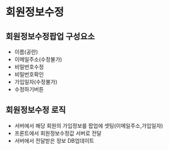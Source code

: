 # 회원정보수정

## 회원정보수정팝업 구성요소
- 이름(공란)
- 이메일주소(수정불가)
- 비밀번호수정
- 비밀번호확인
- 가입일자(수정불가)
- 수정하기버튼

## 회원정보수정 로직
- 서버에서 해당 회원의 가입정보를 팝업에 셋팅(이메일주소,가입일자)
- 프론트에서 회원정보수정값 서버로 전달
- 서버에서 전달받은 정보 DB업데이트